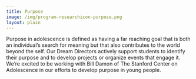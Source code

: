```yaml
---
title: Purpose
image: /img/program-researchicon-purpose.png
layout: plain
---
```


Purpose in adolescence is defined as having a far reaching goal that is both an individual’s search for meaning but that also contributes to the world beyond the self. Our Dream Directors actively support students to identify their purpose and to develop projects or organize events that engage it. We’re excited to be working with Bill Damon of The Stanford Center on Adolescence in our efforts to develop purpose in young people.